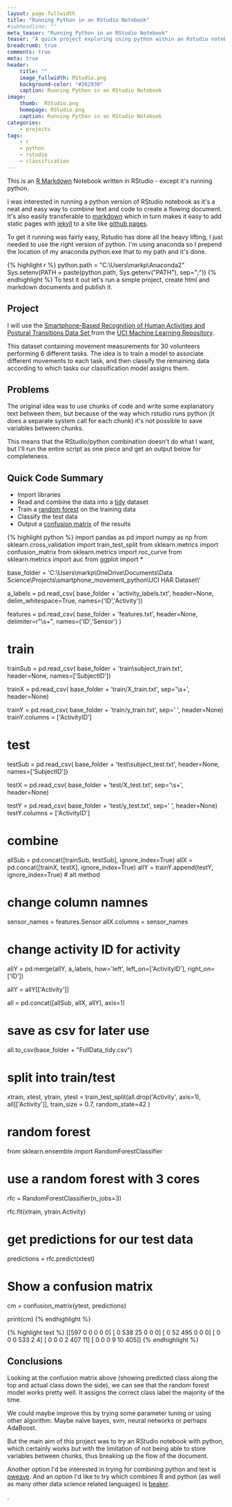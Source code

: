 ```yaml
---
layout: page-fullwidth
title: "Running Python in an RStudio Notebook"
#subheadline: ""
meta_teaser: "Running Python in an RStudio Notebook"
teaser: "A quick project exploring using python within an Rstudio notebook."
breadcrumb: true
comments: true
meta: true
header:
    title: ""
    image_fullwidth: RStudio.png
    background-color: "#262930"
    caption: Running Python in an RStudio Notebook
image:
    thumb:  RStudio.png
    homepage: RStudio.png
    caption: Running Python in an RStudio Notebook
categories:
    - projects
tags:
    - r
    - python
    - rstudio
    - classification
---
```


This is an [R Markdown](http://rmarkdown.rstudio.com) Notebook written in RStudio - except it's running python.

I was interested in running a python version of RStudio notebook as it's a neat and easy way to combine text and code to create a flowing document.
It's also easily transferable to [markdown](https://en.wikipedia.org/wiki/Markdown) which in turn makes it easy to add static pages with [jekyll](https://jekyllrb.com/) to a site like [github pages](https://pages.github.com/).

To get it running was fairly easy, Rstudio has done all the heavy lifting, I just needed to use the right version of python. I'm using anaconda so I prepend the location of my anaconda python.exe that to my path and it's done.

{% highlight r %}
python.path = "C:\\Users\\markp\\Anaconda2"
Sys.setenv(PATH = paste(python.path, Sys.getenv("PATH"), sep=";"))
{% endhighlight %}
To test it out let's run a simple project, create html and markdown documents and publish it.

## Project

I will use the [Smartphone-Based Recognition of Human Activities and
 Postural Transitions Data Set ](http://archive.ics.uci.edu/ml/datasets/Smartphone-Based+Recognition+of+Human+Activities+and+Postural+Transitions#) from the [UCI Machine Learning Repository](https://archive.ics.uci.edu/ml/).
 
This dataset containing movement measurements for 30 volunteers performing 6 different tasks. The idea is to train a model to associate different movements to each task, and then classify the remaining data according to which tasks our classification model assigns them.

## Problems

The original idea was to use chunks of code and write some explanatory text between them, but because of the way which rstudio runs python (it does a separate system call for each chunk) it's not possible to save variables between chunks.

This means that the RStudio/python combination doesn't do what I want, but I'll run the entire script as one piece and get an output below for completeness.

## Quick Code Summary

- Import libraries
- Read and combine the data into a [tidy](vita.had.co.nz/papers/tidy-data.pdf) dataset
- Train a [random forest](https://en.wikipedia.org/wiki/Random_forest) on the training data
- Classify the test data
- Output a [confusion matrix](https://en.wikipedia.org/wiki/Confusion_matrix) of the results


{% highlight python %}
import pandas as pd
import numpy as np
from sklearn.cross_validation import train_test_split
from sklearn.metrics import confusion_matrix
from sklearn.metrics import roc_curve
from sklearn.metrics import auc
from ggplot import *

base_folder = 'C:\Users\markp\OneDrive\Documents\Data Science\Projects\smartphone_movement_python\UCI HAR Dataset\\'

a_labels = pd.read_csv(
                        base_folder + 'activity_labels.txt',
                        header=None, 
                        delim_whitespace=True,
                        names=('ID','Activity'))

features = pd.read_csv(
                        base_folder + 'features.txt',
                        header=None, 
                        delimiter=r"\s+",
                        names=('ID','Sensor')
                        )

# train
trainSub = pd.read_csv(
                        base_folder + 'train\subject_train.txt',
                        header=None, 
                        names=['SubjectID'])

trainX = pd.read_csv(
                     base_folder + 'train/X_train.txt', 
                     sep='\s+', 
                     header=None)

trainY = pd.read_csv(
                    base_folder + 'train/y_train.txt',
                    sep=' ',
                    header=None)
trainY.columns = ['ActivityID']

# test
testSub = pd.read_csv(
                        base_folder + 'test\subject_test.txt',
                        header=None, 
                        names=['SubjectID'])

testX = pd.read_csv(
                     base_folder + 'test/X_test.txt', 
                     sep='\s+', 
                     header=None)

testY = pd.read_csv(
                    base_folder + 'test/y_test.txt',
                    sep=' ',
                    header=None)
testY.columns = ['ActivityID']

# combine
allSub = pd.concat([trainSub, testSub], ignore_index=True)
allX   = pd.concat([trainX, testX], ignore_index=True)
allY = trainY.append(testY, ignore_index=True) # alt method

# change column namnes
sensor_names = features.Sensor
allX.columns = sensor_names

# change activity ID for activity
allY = pd.merge(allY, a_labels, how='left', 
                left_on=['ActivityID'], right_on=['ID'])

allY = allY[['Activity']]

all = pd.concat([allSub, allX, allY], axis=1)

# save as csv for later use
all.to_csv(base_folder + "FullData_tidy.csv")

# split into train/test
xtrain, xtest, ytrain, ytest = train_test_split(all.drop('Activity', axis=1),
                                                all[['Activity']],
                                                train_size = 0.7,
                                                random_state=42
                                                )

# random forest
from sklearn.ensemble import RandomForestClassifier

# use a random forest with 3 cores
rfc = RandomForestClassifier(n_jobs=3)

rfc.fit(xtrain, ytrain.Activity)

# get predictions for our test data
predictions = rfc.predict(xtest)

# Show a confusion matrix
cm = confusion_matrix(ytest, predictions)

print(cm)
{% endhighlight %}




{% highlight text %}
[[597   0   0   0   0   0]
 [  0 538  25   0   0   0]
 [  0  52 495   0   0   0]
 [  0   0   0 533   2   4]
 [  0   0   0   2 407  11]
 [  0   0   0   9  10 405]]
{% endhighlight %}

## Conclusions

Looking at the confusion matrix above (showing predicted class along the top and actual class down the side), we can see that the random forest model works pretty well. It assigns the correct class label the majority of the time.

We could maybe improve this by trying some parameter tuning or using other algorithm. Maybe naive bayes, svm, neural networks or perhaps AdaBoost.

But the main aim of this project was to try an RStudio notebook with python, which certainly works but with the limitation of not being able to store variables between chunks, thus breaking up the flow of the document.

Another option I'd be interested in trying for combining python and text is [pweave](http://mpastell.com/pweave/). And an option I'd like to try which combines R and python (as well as many other data science related languages) is [beaker](http://beakernotebook.com/).  



.





